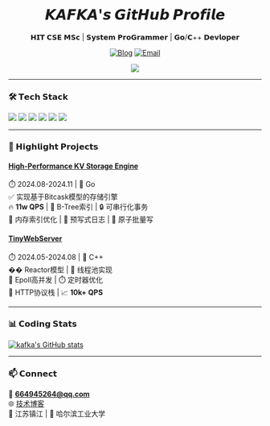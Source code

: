 <div align="center">
  
# 𝙆𝘼𝙁𝙆𝘼'𝙨 𝙂𝙞𝙩𝙃𝙪𝙗 𝙋𝙧𝙤𝙛𝙞𝙡𝙚
𝗛𝗜𝗧 𝗖𝗦𝗘 𝗠𝗦𝗰 | 𝗦𝘆𝘀𝘁𝗲𝗺 𝗣𝗿𝗼𝗚𝗿𝗮𝗺𝗺𝗲𝗿 | 𝗚𝗼/𝗖++ 𝗗𝗲𝘃𝗹𝗼𝗽𝗲𝗿

[![Blog](https://img.shields.io/badge/tech_blog-p3rblog.vercel.app-FF4088?style=flat-square)](https://p3rblog.vercel.app)
[![Email](https://img.shields.io/badge/QQ-664945264@qq.com-0078D4?style=flat-square)](mailto:664945264@qq.com)
  
![](https://komarev.com/ghpvc/?username=ZhenyuePan&color=blueviolet)

</div>

---

### 🛠️ 𝗧𝗲𝗰𝗵 𝗦𝘁𝗮𝗰𝗸
![](https://img.shields.io/badge/Go-00ADD8?style=for-the-badge&logo=go&logoColor=white)
![](https://img.shields.io/badge/C++-00599C?style=for-the-badge&logo=c%2B%2B&logoColor=white)
![](https://img.shields.io/badge/Linux-FCC624?style=for-the-badge&logo=linux&logoColor=black)
![](https://img.shields.io/badge/MySQL-4479A1?style=for-the-badge&logo=mysql&logoColor=white)
![](https://img.shields.io/badge/Redis-DC382D?style=for-the-badge&logo=redis&logoColor=white)
![](https://img.shields.io/badge/Shell-4EAA25?style=for-the-badge&logo=gnu-bash&logoColor=white)

---

### 🚀 𝗛𝗶𝗴𝗵𝗹𝗶𝗴𝗵𝘁 𝗣𝗿𝗼𝗷𝗲𝗰𝘁𝘀

#### [High-Performance KV Storage Engine](https://p3rblog.vercel.app/blog)
⏱️ 2024.08-2024.11 | 🦾 Go  
✅ 实现基于Bitcask模型的存储引擎  
🔥 ​**11w QPS** | 🧠 B-Tree索引 | 🔒 可串行化事务  
📌 内存索引优化 | 📂 预写式日志 | 🧩 原子批量写

#### [TinyWebServer](https://p3rblog.vercel.app/blog)
⏱️ 2024.05-2024.08 | 🐧 C++  
�� Reactor模型 | 🧵 线程池实现  
📡 Epoll高并发 | ⏱️ 定时器优化  
🔌 HTTP协议栈 | 📈 ​**10k+ QPS**

---

### 📊 𝗖𝗼𝗱𝗶𝗻𝗴 𝗦𝘁𝗮𝘁𝘀
<!-- 实际使用时需替换username -->
[![kafka's GitHub stats](https://github-readme-stats.vercel.app/api?username=ZhenyuePan&show_icons=true&theme=radical)](https://github.com/ZhenyuePan)

---

### 📫 𝗖𝗼𝗻𝗻𝗲𝗰𝘁
📧 ​**664945264@qq.com**  
🌐 [技术博客](https://p3rblog.vercel.app)  
📍 江苏镇江 | 🏫 哈尔滨工业大学
